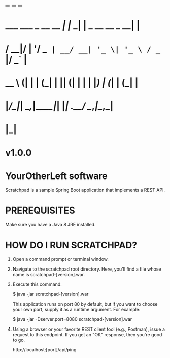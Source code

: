 #
#                       _       _                     _
#    ___  ___ _ __ __ _| |_ ___| |__  _ __   __ _  __| |
#   / __|/ __| '__/ _` | __/ __| '_ \| '_ \ / _` |/ _` |
#   \__ \ (__| | | (_| | || (__| | | | |_) | (_| | (_| |
#   |___/\___|_|  \__,_|\__\___|_| |_| .__/ \__,_|\__,_|
#                                    |_|
#   v1.0.0
#   YourOtherLeft software

Scratchpad is a sample Spring Boot application that implements a REST API.


PREREQUISITES
=============

Make sure you have a Java 8 JRE installed.


HOW DO I RUN SCRATCHPAD?
========================

1.  Open a command prompt or terminal window.
2.  Navigate to the scratchpad root directory.  Here, you'll find a file whose name is scratchpad-[version].war.
3.  Execute this command:

    $ java -jar scratchpad-[version].war

    This application runs on port 80 by default, but if you want to choose your own port, supply it as a runtime argument.  For example:

    $ java -jar -Dserver.port=8080 scratchpad-[version].war

4.  Using a browser or your favorite REST client tool (e.g., Postman), issue a request to this endpoint.  If you get an "OK" response, then you're good to go.

    http://localhost:[port]/api/ping